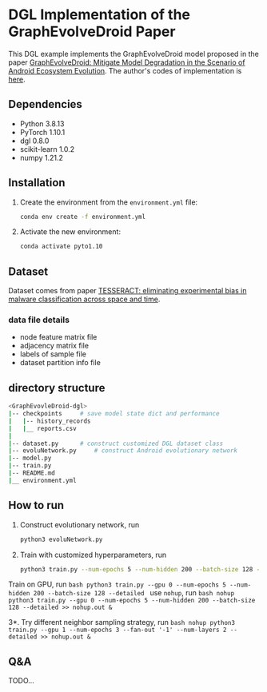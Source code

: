 # DGL Implementation of the GraphEvolveDroid Paper
This DGL example implements the GraphEvolveDroid model proposed in the paper [GraphEvolveDroid: Mitigate Model Degradation in the Scenario of Android Ecosystem Evolution](https://dl.acm.org/doi/abs/10.1145/3459637.3482118). The author's codes of implementation is [here](https://github.com/liangxun/GraphEvolveDroid).

## Dependencies
* Python 3.8.13
* PyTorch 1.10.1
* dgl 0.8.0
* scikit-learn 1.0.2
* numpy 1.21.2

## Installation
1. Create the environment from the `environment.yml` file:
    ```bash
    conda env create -f environment.yml
    ```

2. Activate the new environment:
    ```bash
    conda activate pyto1.10
    ```

## Dataset
Dataset comes from paper [TESSERACT: eliminating experimental bias in malware classification across space and time](https://dl.acm.org/doi/abs/10.5555/3361338.3361389).

### data file details
* node feature matrix file
* adjacency matrix file
* labels of sample file
* dataset partition info file

## directory structure
```bash
<GraphEvovleDroid-dgl>
|-- checkpoints     # save model state dict and performance
|   |-- history_records
|   |__ reports.csv
|
|-- dataset.py      # construct customized DGL dataset class
|-- evoluNetwork.py     # construct Android evolutionary network
|-- model.py
|-- train.py
|-- README.md
|__ environment.yml
```

## How to run
1. Construct evolutionary network, run
    ```bash
    python3 evoluNetwork.py
    ```

2. Train with customized hyperparameters, run
    ```bash
    python3 train.py --num-epochs 5 --num-hidden 200 --batch-size 128 --detailed
    ```

Train on GPU, run
    ```bash
    python3 train.py --gpu 0 --num-epochs 5 --num-hidden 200 --batch-size 128 --detailed
    ```
use `nohup`, run
    ```bash
    nohup python3 train.py --gpu 0 --num-epochs 5 --num-hidden 200 --batch-size 128 --detailed >> nohup.out &
    ```

3*. Try different neighbor sampling strategy, run
    ```bash
    nohup python3 train.py --gpu 1 --num-epochs 3 --fan-out '-1' --num-layers 2 --detailed >> nohup.out &
    ```

## Q&A
TODO...